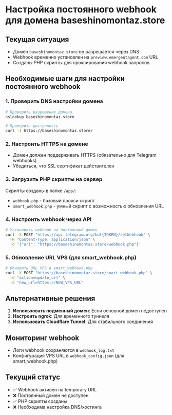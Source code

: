 # Настройка постоянного webhook для домена baseshinomontaz.store

## Текущая ситуация
- Домен `baseshinomontaz.store` не разрешается через DNS
- Webhook временно установлен на `preview.emergentagent.com` URL
- Созданы PHP скрипты для проксирования webhook запросов

## Необходимые шаги для настройки постоянного webhook

### 1. Проверить DNS настройки домена
```bash
# Проверить разрешение домена
nslookup baseshinomontaz.store

# Проверить доступность
curl -I https://baseshinomontaz.store/
```

### 2. Настроить HTTPS на домене
- Домен должен поддерживать HTTPS (обязательно для Telegram webhooks)
- Убедиться, что SSL сертификат действителен

### 3. Загрузить PHP скрипты на сервер
Скрипты созданы в папке `/app/`:
- `webhook.php` - базовый прокси скрипт
- `smart_webhook.php` - умный скрипт с возможностью обновления URL

### 4. Настроить webhook через API
```bash
# Установить webhook на постоянный домен
curl -X POST "https://api.telegram.org/bot{TOKEN}/setWebhook" \
  -H "Content-Type: application/json" \
  -d '{"url": "https://baseshinomontaz.store/webhook.php"}'
```

### 5. Обновление URL VPS (для smart_webhook.php)
```bash
# Обновить URL VPS в smart_webhook.php
curl -X POST "https://baseshinomontaz.store/smart_webhook.php" \
  -d "action=update_url" \
  -d "new_url=https://NEW_VPS_URL"
```

## Альтернативные решения
1. **Использовать подменный домен**: Если основной домен недоступен
2. **Настроить ngrok**: Для временного туннеля 
3. **Использовать Cloudflare Tunnel**: Для стабильного соединения

## Мониторинг webhook
- Логи webhook сохраняются в `webhook_log.txt`
- Конфигурация VPS URL в `webhook_config.json` (для smart_webhook.php)

## Текущий статус
- ✅ Webhook активен на temporary URL
- ❌ Постоянный домен не доступен
- ✅ PHP скрипты созданы
- ❌ Необходима настройка DNS/хостинга
